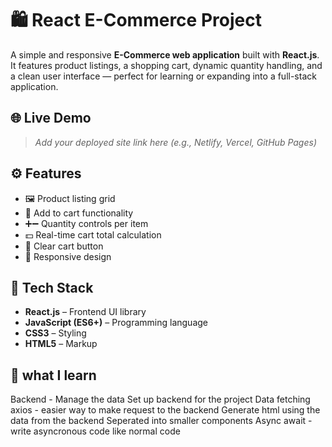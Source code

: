 # 🛍️ React E-Commerce Project

A simple and responsive **E-Commerce web application** built with **React.js**. It features product listings, a shopping cart, dynamic quantity handling, and a clean user interface — perfect for learning or expanding into a full-stack application.

## 🌐 Live Demo

> _Add your deployed site link here (e.g., Netlify, Vercel, GitHub Pages)_

## ⚙️ Features

- 🖼️ Product listing grid
- 🛒 Add to cart functionality
- ➕➖ Quantity controls per item
- 💵 Real-time cart total calculation
- 🧼 Clear cart button
- 📱 Responsive design

## 🚀 Tech Stack

- **React.js** – Frontend UI library
- **JavaScript (ES6+)** – Programming language
- **CSS3** – Styling  
- **HTML5** – Markup

## 📁 what I learn
Backend - Manage the data
Set up backend for the project
Data fetching
axios - easier way to make request to the backend
Generate html using the data from the backend
Seperated into smaller components
Async await -write asyncronous code like normal code


